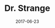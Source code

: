 ---
location: /assets/img/artwork/dr_strange.jpg
cover: /assets/img/artwork/covers/dr_strange.jpg
title: Dr. Strange
date: 2017-06-23
tags:
  - pencil
---